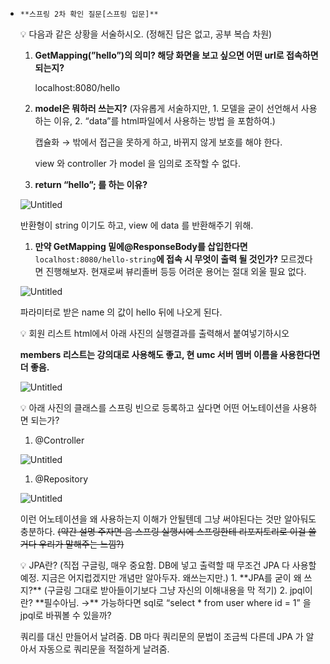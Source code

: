 - `**스프링 2차 확인 질문[스프링 입문]**`
    <aside>
    💡 다음과 같은 상황을 서술하시오. (정해진 답은 없고, 공부 복습 차원)
    
    1.  **GetMapping(”hello”)의 의미?  해당 화면을 보고 싶으면 어떤 url로 접속하면 되는지?**
        
        localhost:8080/hello
        
    2.  **model은 뭐하러 쓰는지?** (자유롭게 서술하지만,    1. 모델을 굳이 선언해서 사용하는 이유,  2. “data”를 html파일에서 사용하는 방법 을 포함하여.)
        
        캡슐화 → 밖에서 접근을 못하게 하고, 바뀌지 않게 보호를 해야 한다.
        
        view 와 controller 가 model 을 임의로 조작할 수 없다.
        
    3.  **return “hello”; 를 하는 이유?**
    
    ![Untitled](https://prod-files-secure.s3.us-west-2.amazonaws.com/f1912130-0409-4e90-a90f-6091ae253e73/ee334fa5-467b-461a-890c-8663089046b5/Untitled.png)
    
     반환형이 string 이기도 하고, view 에 data 를 반환해주기 위해.
    
    1. **만약 GetMapping 밑에@ResponseBody를 삽입한다면**  `localhost:8080/hello-string`**에 접속 시 무엇이 출력 될 것인가?**   모르겠다면 진행해보자.  현재로써 뷰리졸버 등등 어려운 용어는 절대 외울 필요 없다.
    
    ![Untitled](https://prod-files-secure.s3.us-west-2.amazonaws.com/f1912130-0409-4e90-a90f-6091ae253e73/0d6bee94-af5e-4b40-a786-76b0f7f91564/Untitled.png)
    
    파라미터로 받은 name 의 값이 hello 뒤에 나오게 된다.
    
    </aside>
    
    <aside>
    💡 회원 리스트 html에서 아래 사진의 실행결과를 출력해서 붙여넣기하시오
    
    **members 리스트는 강의대로 사용해도 좋고, 현 umc 서버 멤버 이름을 사용한다면 더 좋음.**
    
    ![Untitled](https://prod-files-secure.s3.us-west-2.amazonaws.com/f1912130-0409-4e90-a90f-6091ae253e73/08f473c7-d79d-4fc6-ad09-1f18497ad6cc/Untitled.png)
    
    </aside>
    
    <aside>
    💡 아래 사진의 클래스를 스프링 빈으로 등록하고 싶다면 어떤 어노테이션을 사용하면 되는가?
    
    1. @Controller
    
    ![Untitled](https://prod-files-secure.s3.us-west-2.amazonaws.com/f1912130-0409-4e90-a90f-6091ae253e73/261eeb17-aceb-40f2-9194-8aa41ed6236d/Untitled.png)
    
    1. @Repository
    
    ![Untitled](https://prod-files-secure.s3.us-west-2.amazonaws.com/f1912130-0409-4e90-a90f-6091ae253e73/c4cfba2f-5abe-40cb-a5c5-2409e77e5d0a/Untitled.png)
    
    이런 어노테이션을 왜 사용하는지 이해가 안될텐데 그냥 써야된다는 것만 알아둬도 충분하다.  ~~(약간 설명 주자면 음 스프링 실행시에  스프링한테  리포지토리로 이걸 쓸거다  우리가 말해주는 느낌?)~~
    
    </aside>
    
    <aside>
    💡 JPA란?  (직접 구글링, 매우 중요함. DB에 넣고 출력할 때 무조건 JPA 다 사용할 예정.   지금은 어지럽겠지만 개념만 알아두자. 왜쓰는지만.)
    1. **JPA를 굳이 왜 쓰지?** (구글링 그대로 받아들이기보다 그냥 자신의 이해내용을 막 적기)
    2. jpql이란?  **필수아님. →** 가능하다면 sql로 “select * from user where id = 1” 을 jpql로 바꿔볼 수 있을까?
    
    쿼리를 대신 만들어서 날려줌. DB 마다 쿼리문의 문법이 조금씩 다른데 JPA 가 알아서 자동으로 쿼리문을 적절하게 날려줌. 
    
    </aside>
